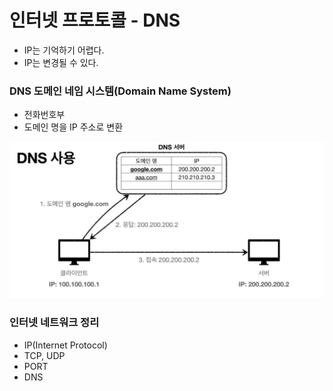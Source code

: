 
# 인터넷 프로토콜 - DNS

- IP는 기억하기 어렵다.
- IP는 변경될 수 있다.

### DNS 도메인 네임 시스템(Domain Name System)

- 전화번호부
- 도메인 명을 IP 주소로 변환

![14- DNS.JPG](%EC%9D%B4%EB%AF%B8%EC%A7%80%2F14-%20DNS.JPG)

### 인터넷 네트워크 정리

- IP(Internet Protocol)
- TCP, UDP
- PORT
- DNS
